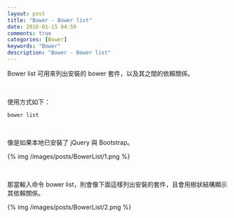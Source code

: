 ```yaml
---
layout: post
title: "Bower - Bower list"
date: 2016-01-15 04:59
comments: true
categories: [Bower]
keywords: "Bower"
description: "Bower - Bower list"
---
```


Bower list 可用來列出安裝的 bower 套件，以及其之間的依賴關係。  

<!-- More -->

<br/>


使用方式如下：  

    bower list

<br/>


像是如果本地已安裝了 jQuery 與 Bootstrap。  

{% img /images/posts/BowerList/1.png %}

<br/>


那當輸入命令 bower list，則會像下面這樣列出安裝的套件，且會用樹狀結構顯示其依賴關係。  

{% img /images/posts/BowerList/2.png %}
